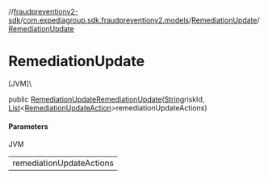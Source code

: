 //[fraudpreventionv2-sdk](../../../index.md)/[com.expediagroup.sdk.fraudpreventionv2.models](../index.md)/[RemediationUpdate](index.md)/[RemediationUpdate](-remediation-update.md)

# RemediationUpdate

[JVM]\

public [RemediationUpdate](index.md)[RemediationUpdate](-remediation-update.md)([String](https://docs.oracle.com/javase/8/docs/api/java/lang/String.html)riskId, [List](https://docs.oracle.com/javase/8/docs/api/java/util/List.html)&lt;[RemediationUpdateAction](../-remediation-update-action/index.md)&gt;remediationUpdateActions)

#### Parameters

JVM

| |
|---|
| remediationUpdateActions |
